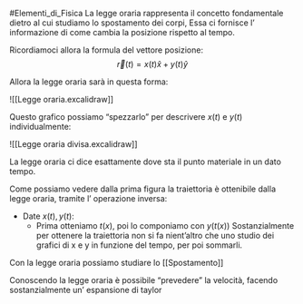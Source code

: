 #Elementi_di_Fisica 
La legge oraria rappresenta il concetto fondamentale dietro al cui studiamo lo spostamento dei corpi,
Essa ci fornisce l’ informazione di come cambia la posizione rispetto al tempo.

Ricordiamoci allora la formula del vettore posizione:
$$\vec{r}(t)=x(t)\hat{x}+y(t)\hat{y}$$

Allora la legge oraria sarà in questa forma: 

![[Legge oraria.excalidraw]]

Questo grafico possiamo “spezzarlo” per descrivere $x(t)$ e $y(t)$ individualmente:

![[Legge oraria divisa.excalidraw]]

La legge oraria ci dice esattamente dove sta il punto materiale in un dato tempo.

Come possiamo vedere dalla prima figura la traiettoria è ottenibile dalla legge oraria, tramite l’ operazione inversa:
- Date $x(t),y(t)$:
	- Prima otteniamo $t(x)$, poi lo componiamo con $y(t(x))$
Sostanzialmente per ottenere la traiettoria non si fa nient’altro che uno studio dei grafici di x e y in funzione del tempo, per poi sommarli.

Con la legge oraria possiamo studiare lo [[Spostamento]]

Conoscendo la legge oraria è possibile “prevedere” la velocità, facendo sostanzialmente un’ espansione di taylor